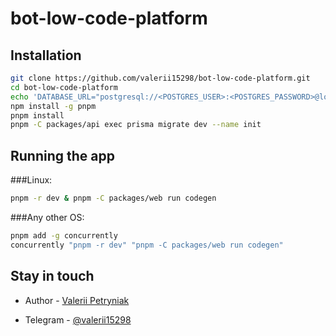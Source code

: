 # bot-low-code-platform

## Installation

```bash
git clone https://github.com/valerii15298/bot-low-code-platform.git
cd bot-low-code-platform
echo 'DATABASE_URL="postgresql://<POSTGRES_USER>:<POSTGRES_PASSWORD>@localhost:5432"' > packages/api/.env
npm install -g pnpm
pnpm install
pnpm -C packages/api exec prisma migrate dev --name init
```

## Running the app
###Linux:
```bash
pnpm -r dev & pnpm -C packages/web run codegen
```
###Any other OS:
```bash
pnpm add -g concurrently
concurrently "pnpm -r dev" "pnpm -C packages/web run codegen"
```

## Stay in touch

- Author - [Valerii Petryniak](https://valerii15298.github.io)

[//]: # (- Website - [https://nestjs.com]&#40;https://valerii15298.github.io&#41;)

- Telegram - [@valerii15298](https://t.me/valerii15298)
